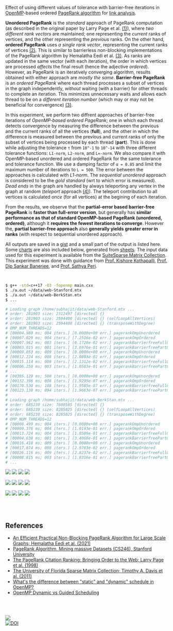 Effect of using different values of tolerance with barrier-free iterations in
[OpenMP]-based ordered [PageRank algorithm] for [link analysis].

**Unordered PageRank** is the *standard* approach of PageRank computation (as
described in the original paper by Larry Page et al. [(1)]), where *two*
*different rank vectors* are maintained; one representing the *current* ranks of
vertices, and the other representing the *previous* ranks. On the other hand,
**ordered PageRank** uses *a single rank vector*, representing the current ranks
of vertices [(2)]. This is similar to barrierless non-blocking implementations
of the PageRank algorithm by Hemalatha Eedi et al. [(3)]. As ranks are updated
in the same vector (with each iteration), the order in which vertices are
processed *affects* the final result (hence the adjective *ordered*). However,
as PageRank is an iteratively converging algorithm, results obtained with either
approach are *mostly the same*. **Barrier-free PageRank** is an *ordered*
*PageRank* where each thread processes a subset of vertices in the graph
independently, *without* waiting (with a barrier) for other threads to complete an
iteration. This minimizes unnecessary waits and allows each thread to be on a
*different iteration number* (which may or may not be beneficial for convergence)
[(3)].

In this experiment, we perform two diffrent approaches of barrier-free
iterations of *OpenMP-based ordered PageRank*; one in which each thread detects
convergence by measuring the difference between the previous and the current
ranks of all the vertices (**full**), and the other in which the difference is
measured between the previous and current ranks of only the subset of vertices
being processed by each thread (**part**). This is done while adjusting the
tolerance `τ` from `10^-1` to `10^-14` with three different tolerance functions:
`L1-norm`, `L2-norm`, and `L∞-norm`. We also compare it with OpenMP-based
unordered and ordered PageRank for the same tolerance and tolerance function. We
use a damping factor of `α = 0.85` and limit the maximum number of iterations to
`L = 500`. The error between the approaches is calculated with *L1-norm*. The
*sequential unordered* approach is considered to be the *gold standard* (wrt to
which error is measured). *Dead ends* in the graph are handled by always
teleporting any vertex in the graph at random (*teleport* approach [(4)]). The
teleport contribution to all vertices is calculated *once* (for all vertices) at
the begining of each iteration.

From the results, we observe that the **partial-error based barrier-free**
**PageRank** is **faster than full-error version**, but generally has **similar**
**performance as that of standard OpenMP-based PageRank (unordered, ordered)**,
although it **requires the fewest iterations to converge**. However the,
**partial barrier-free approach** also **generally yields greater error in**
**ranks** (with respect to sequential unordered approach).

All outputs are saved in a [gist] and a small part of the output is listed here.
Some [charts] are also included below, generated from [sheets]. The input data
used for this experiment is available from the [SuiteSparse Matrix Collection].
This experiment was done with guidance from [Prof. Kishore Kothapalli],
[Prof. Dip Sankar Banerjee], and [Prof. Sathya Peri].

<br>

```bash
$ g++ -std=c++17 -O3 -fopenmp main.cxx
$ ./a.out ~/data/web-Stanford.mtx
$ ./a.out ~/data/web-BerkStan.mtx
$ ...

# Loading graph /home/subhajit/data/web-Stanford.mtx ...
# order: 281903 size: 2312497 [directed] {}
# order: 281903 size: 2594400 [directed] {} (selfLoopAllVertices)
# order: 281903 size: 2594400 [directed] {} (transposeWithDegree)
# OMP_NUM_THREADS=12
# [00004.980 ms; 004 iters.] [0.0000e+00 err.] pagerankOmpUnordered       {tol_norm: L1, tolerance: 1e-01}
# [00007.029 ms; 004 iters.] [7.2516e-02 err.] pagerankOmpOrdered         {tol_norm: L1, tolerance: 1e-01}
# [00007.962 ms; 003 iters.] [6.1728e-02 err.] pagerankBarrierfreeFullOmp {tol_norm: L1, tolerance: 1e-01}
# [00003.015 ms; 001 iters.] [3.6976e-01 err.] pagerankBarrierfreePartOmp {tol_norm: L1, tolerance: 1e-01}
# [00009.053 ms; 009 iters.] [0.0000e+00 err.] pagerankOmpUnordered       {tol_norm: L1, tolerance: 1e-02}
# [00012.224 ms; 008 iters.] [2.0893e-02 err.] pagerankOmpOrdered         {tol_norm: L1, tolerance: 1e-02}
# [00015.114 ms; 008 iters.] [2.1312e-02 err.] pagerankBarrierfreeFullOmp {tol_norm: L1, tolerance: 1e-02}
# [00006.250 ms; 003 iters.] [1.0583e-01 err.] pagerankBarrierfreePartOmp {tol_norm: L1, tolerance: 1e-02}
# ...
# [00385.129 ms; 500 iters.] [0.0000e+00 err.] pagerankOmpUnordered       {tol_norm: Li, tolerance: 1e-14}
# [00132.396 ms; 098 iters.] [1.9295e-07 err.] pagerankOmpOrdered         {tol_norm: Li, tolerance: 1e-14}
# [00170.530 ms; 108 iters.] [1.9585e-07 err.] pagerankBarrierfreeFullOmp {tol_norm: Li, tolerance: 1e-14}
# [00123.138 ms; 094 iters.] [1.9663e-07 err.] pagerankBarrierfreePartOmp {tol_norm: Li, tolerance: 1e-14}
#
# Loading graph /home/subhajit/data/web-BerkStan.mtx ...
# order: 685230 size: 7600595 [directed] {}
# order: 685230 size: 8285825 [directed] {} (selfLoopAllVertices)
# order: 685230 size: 8285825 [directed] {} (transposeWithDegree)
# OMP_NUM_THREADS=12
# [00008.499 ms; 004 iters.] [0.0000e+00 err.] pagerankOmpUnordered       {tol_norm: L1, tolerance: 1e-01}
# [00009.376 ms; 004 iters.] [1.0193e-01 err.] pagerankOmpOrdered         {tol_norm: L1, tolerance: 1e-01}
# [00013.724 ms; 004 iters.] [1.0509e-01 err.] pagerankBarrierfreeFullOmp {tol_norm: L1, tolerance: 1e-01}
# [00004.638 ms; 001 iters.] [3.4068e-01 err.] pagerankBarrierfreePartOmp {tol_norm: L1, tolerance: 1e-01}
# [00016.418 ms; 009 iters.] [0.0000e+00 err.] pagerankOmpUnordered       {tol_norm: L1, tolerance: 1e-02}
# [00017.874 ms; 008 iters.] [2.9763e-02 err.] pagerankOmpOrdered         {tol_norm: L1, tolerance: 1e-02}
# [00026.116 ms; 009 iters.] [2.8237e-02 err.] pagerankBarrierfreeFullOmp {tol_norm: L1, tolerance: 1e-02}
# [00008.815 ms; 003 iters.] [1.0316e-01 err.] pagerankBarrierfreePartOmp {tol_norm: L1, tolerance: 1e-02}
# ...
```

[![](https://i.imgur.com/f2EYibQ.png)][sheetp]
[![](https://i.imgur.com/L2Pqr8R.png)][sheetp]
[![](https://i.imgur.com/lOJyiPG.png)][sheetp]
[![](https://i.imgur.com/vdMuchv.png)][sheetp]

[![](https://i.imgur.com/hJUfY4I.png)][sheetp]
[![](https://i.imgur.com/LT5Yt1v.png)][sheetp]
[![](https://i.imgur.com/Pouaonx.png)][sheetp]
[![](https://i.imgur.com/f0xSHPU.png)][sheetp]

[![](https://i.imgur.com/oXne2DD.png)][sheetp]
[![](https://i.imgur.com/4W2G1IV.png)][sheetp]
[![](https://i.imgur.com/JgpwWjL.png)][sheetp]
[![](https://i.imgur.com/lQ9u5u9.png)][sheetp]

<br>
<br>


## References

- [An Efficient Practical Non-Blocking PageRank Algorithm for Large Scale Graphs; Hemalatha Eedi et al. (2021)](https://ieeexplore.ieee.org/document/9407114)
- [PageRank Algorithm, Mining massive Datasets (CS246), Stanford University](https://www.youtube.com/watch?v=ke9g8hB0MEo)
- [The PageRank Citation Ranking: Bringing Order to the Web; Larry Page et al. (1998)](https://citeseerx.ist.psu.edu/viewdoc/summary?doi=10.1.1.38.5427)
- [The University of Florida Sparse Matrix Collection; Timothy A. Davis et al. (2011)](https://doi.org/10.1145/2049662.2049663)
- [What's the difference between "static" and "dynamic" schedule in OpenMP?](https://stackoverflow.com/a/10852852/1413259)
- [OpenMP Dynamic vs Guided Scheduling](https://stackoverflow.com/a/43047074/1413259)

<br>
<br>


[![](https://i.imgur.com/6UYGStl.jpg)](https://www.youtube.com/watch?v=2k2orAjC4aw)<br>
[![DOI](https://zenodo.org/badge/532185741.svg)](https://zenodo.org/badge/latestdoi/532185741)


[(1)]: https://citeseerx.ist.psu.edu/viewdoc/summary?doi=10.1.1.38.5427
[(2)]: https://github.com/puzzlef/pagerank-ordered-vs-unordered
[(3)]: https://ieeexplore.ieee.org/document/9407114
[(4)]: https://gist.github.com/wolfram77/94c38b9cfbf0c855e5f42fa24a8602fc
[Prof. Dip Sankar Banerjee]: https://sites.google.com/site/dipsankarban/
[Prof. Kishore Kothapalli]: https://faculty.iiit.ac.in/~kkishore/
[Prof. Sathya Peri]: https://people.iith.ac.in/sathya_p/
[SuiteSparse Matrix Collection]: https://sparse.tamu.edu
[OpenMP]: https://en.wikipedia.org/wiki/OpenMP
[PageRank algorithm]: https://en.wikipedia.org/wiki/PageRank
[link analysis]: https://en.wikipedia.org/wiki/Network_theory#Link_analysis
[gist]: https://gist.github.com/wolfram77/4e88175074a8b134cddcd76d5b1b3542
[charts]: https://imgur.com/a/PjMk8zX
[sheets]: https://docs.google.com/spreadsheets/d/1bIdZGAOHDXN3bCjasOPAjOZCpWaTQpgYlZYv6SKeRT4/edit?usp=sharing
[sheetp]: https://docs.google.com/spreadsheets/d/e/2PACX-1vSo6nUPtx3ahAFElFW2bLjFiDWHCQ3NHLv_PuFaLjR-u7FySxlq54tdNdPveBEWw06WHODtl8HqJzUd/pubhtml
